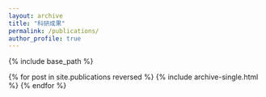 ```yaml
---
layout: archive
title: "科研成果"
permalink: /publications/
author_profile: true
---
```




{% include base_path %}

{% for post in site.publications reversed %}
  {% include archive-single.html %}
{% endfor %}
